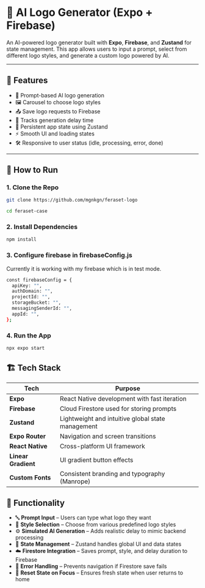 # 🧠 AI Logo Generator (Expo + Firebase)

An AI-powered logo generator built with **Expo**, **Firebase**, and **Zustand** for state management. This app allows users to input a prompt, select from different logo styles, and generate a custom logo powered by AI.

---

## 📱 Features

- 🎨 Prompt-based AI logo generation  
- 🖼️ Carousel to choose logo styles  
- 📤 Save logo requests to Firebase  
- 🧾 Tracks generation delay time  
- 💾 Persistent app state using Zustand  
- ⚡ Smooth UI and loading states  
- 🛠 Responsive to user status (idle, processing, error, done)

---

## 🧭 How to Run

### 1. Clone the Repo

```bash
git clone https://github.com/mgnkgn/feraset-logo

cd feraset-case
```

### 2. Install Dependencies
```bash
npm install
```

### 3. Configure firebase in firebaseConfig.js

Currently it is working with my firebase which is in test mode.

```bash
const firebaseConfig = {
  apiKey: "",
  authDomain: "",
  projectId: "",
  storageBucket: "",
  messagingSenderId: "",
  appId: "",
};
```

### 4. Run the App

```bash
npx expo start
```


## 🏗 Tech Stack

| Tech               | Purpose                                          |
|--------------------|--------------------------------------------------|
| **Expo**           | React Native development with fast iteration     |
| **Firebase**       | Cloud Firestore used for storing prompts         |
| **Zustand**        | Lightweight and intuitive global state management|
| **Expo Router**    | Navigation and screen transitions                |
| **React Native**   | Cross-platform UI framework                      |
| **Linear Gradient**| UI gradient button effects                       |
| **Custom Fonts**   | Consistent branding and typography (Manrope)     |


## 🧪 Functionality

- 🔤 **Prompt Input** – Users can type what logo they want
- 🎨 **Style Selection** – Choose from various predefined logo styles
- ⚙️ **Simulated AI Generation** – Adds realistic delay to mimic backend processing
- 🧠 **State Management** – Zustand handles global UI and data states
- ☁️ **Firestore Integration** – Saves prompt, style, and delay duration to Firebase
- 🚫 **Error Handling** – Prevents navigation if Firestore save fails
- 🔄 **Reset State on Focus** – Ensures fresh state when user returns to home
